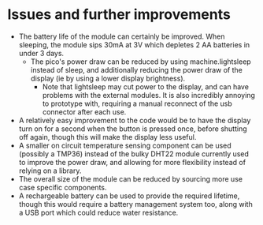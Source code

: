 # Issues and further improvements
- The battery life of the module can certainly be improved. When sleeping, the module sips 30mA at 3V which depletes 2 AA batteries in under 3 days. 
  - The pico's power draw can be reduced by using machine.lightsleep instead of sleep, and additionally reducing the power draw of the display (ie by using a lower display brightness).
    - Note that lightsleep may cut power to the display, and can have problems with the external modules. It is also incredibly annoying to prototype with, requiring a manual reconnect of the usb connector after each use.
- A relatively easy improvement to the code would be to have the display turn on for a second when the button is pressed once, before shutting off again, though this will make the display less useful.
- A smaller on circuit temperature sensing component can be used (possibly a TMP36) instead of the bulky DHT22 module currently used to improve the power draw, and allowing for more flexibility instead of relying on a library.
- The overall size of the module can be reduced by sourcing more use case specific components.
- A rechargeable battery can be used to provide the required lifetime, though this would require a battery management system too, along with a USB port which could reduce water resistance. 
